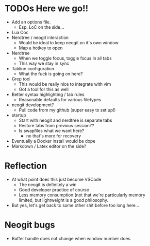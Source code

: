 # TODOs Here we go!!

* Add an options file.
	- Esp. LoC on the side...
* Lua Coc
* Nerdtree / neogit interaction
	- Would be ideal to keep neogit on it's own window
	- Map a hotkey to open
* Nerdtree
	- When we toggle focus, toggle focus in all tabs
	- This way we stay in sync
* Tabline configuration
	- What the fuck is going on here?
* Grep tool
	- This would be really nice to integrate with vim
	- Got a tool for this as well
* Better syntax highlighting / tab rules
	- Reasonable defaults for various filetypes
* neogit development?
	- Pull code from my github (super easy to set up!)
* startup
	- Start with neogit and nerdtree is separate tabs
	- Restore tabs from previous session??
	- Is swapfiles what we want here?
		* no that's more for recovery
* Eventually a Docker install would be dope
* Markdown / Latex editor on the side?



# Reflection
* At what point does this just become VSCode
	- The neogit is definitely a win
	- Good developer practice of course
	- Less memory consumption (not that we're particularly
	  memory limited, but lightweight is a good philosophy.
* But yes, let's get back to some other shit before too long here...

# Neogit bugs
* Buffer handle does not change when window number does.
